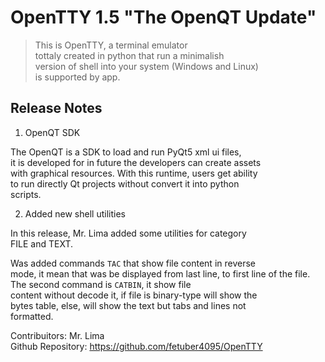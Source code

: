 # OpenTTY 1.5 "The OpenQT Update"

> This is OpenTTY, a terminal emulator  
> tottaly created in python that run a minimalish  
> version of shell into your system (Windows and Linux)  
> is supported by app.  

## Release Notes  

1. OpenQT SDK  

The OpenQT is a SDK to load and run PyQt5 xml ui files,  
it is developed for in future the developers can create assets  
with graphical resources. With this runtime, users get ability  
to run directly Qt projects without convert it into python  
scripts.  

2. Added new shell utilities  

In this release, Mr. Lima added some utilities for category  
FILE and TEXT.  

Was added commands `TAC` that show file content in reverse  
mode, it mean that was be displayed from last line, to first 
line of the file. The second command is `CATBIN`, it show file  
content without decode it, if file is binary-type will show the  
bytes table, else, will show the text but tabs and lines not   
formatted.   


Contribuitors: Mr. Lima  
Github Repository: https://github.com/fetuber4095/OpenTTY  